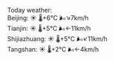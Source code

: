 Today weather:  
Beijing: ☀️   🌡️+6°C 🌬️↘7km/h  
Tianjin: ☀️   🌡️+5°C 🌬️←11km/h  
Shijiazhuang: ☀️   🌡️+5°C 🌬️↙11km/h  
Tangshan: ☀️   🌡️+2°C 🌬️←4km/h  
